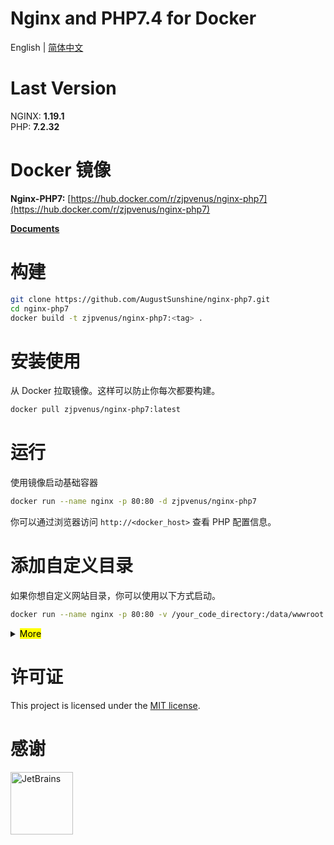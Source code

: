 # Nginx and PHP7.4 for Docker

English | [简体中文](./README_CN.md)

# Last Version
NGINX: **1.19.1**   
PHP:   **7.2.32**

# Docker 镜像
**Nginx-PHP7:** [https://hub.docker.com/r/zjpvenus/nginx-php7](https://hub.docker.com/r/zjpvenus/nginx-php7)   

**[Documents](https://github.com/AugustSunshine/nginx-php7)**

# 构建
```sh
git clone https://github.com/AugustSunshine/nginx-php7.git
cd nginx-php7
docker build -t zjpvenus/nginx-php7:<tag> .
```

# 安装使用
从 Docker 拉取镜像。这样可以防止你每次都要构建。

```sh   
docker pull zjpvenus/nginx-php7:latest
```

# 运行
使用镜像启动基础容器

```sh
docker run --name nginx -p 80:80 -d zjpvenus/nginx-php7
```
你可以通过浏览器访问 ```http://<docker_host>``` 查看 PHP 配置信息。

# 添加自定义目录
如果你想自定义网站目录，你可以使用以下方式启动。

```sh
docker run --name nginx -p 80:80 -v /your_code_directory:/data/wwwroot -d zjpvenus/nginx-php7
```

<details>
    <summary><mark>More</mark></summary>

```
docker run --name nginx -p 80:80 \
-v /your_code_directory:/data/wwwroot \
-v /your_nginx_log_path:/data/wwwlogs \
-v /your_nginx_conf_path:/data/server/nginx \
-v /your_php_extension_ini:/data/server/php/ini \
-v /your_php_extension_file:/data/server/php/extension \
-d zjpvenus/nginx-php7
```

# 添加 PHP 扩展
添加 **ext-xxx.ini** 到你的自定义配置目录 ```/your_php_extension_ini```, 相应的扩展文件代码到你的 ```/your_php_extension_file```. 运行以下命令运行你的容器:
```sh
docker run --name nginx \
-p 80:80 -d \
-v /your_php_extension_ini:/data/server/php/ini \
-v /your_php_extension_file:/data/server/php/extension \
zjpvenus/nginx-php7
```

**/your_php_extension_ini/ext-xxx.ini** 文件示例:   
```
extension=redis
```

**/your_php_extension_file/extension.sh** 文件示例:   
```
curl -Lk https://github.com/swoole/swoole-src/archive/v4.4.14.tar.gz | gunzip | tar x -C /home/extension && \
cd /home/extension/swoole-src-4.4.14 && \
/usr/local/php/bin/phpize && \
./configure --with-php-config=/usr/local/php/bin/php-config && \
make && make install
```

</details>

# 许可证
This project is licensed under the [MIT license](https://github.com/skiy/nginx-php7/blob/master/LICENSE).   

# 感谢
<a href="https://www.jetbrains.com/?from=nginx-php7" target="_blank"><img src="https://camo.githubusercontent.com/d4143cfccf26532a30c578a2689bafcc5aa41572/68747470733a2f2f676f6672616d652e6f72672f696d616765732f6a6574627261696e732e706e67" width="100" alt="JetBrains"/></a>